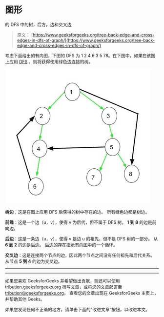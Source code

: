 # 图形

的 DFS 中的树，后方，边和交叉边

> 原文： [https://www.geeksforgeeks.org/tree-back-edge-and-cross-edges-in-dfs-of-graph/](https://www.geeksforgeeks.org/tree-back-edge-and-cross-edges-in-dfs-of-graph/)

考虑下面给出的有向图，下图的 DFS 为 1 2 4 6 3 5 78。在下图中，如果在该图上应用 [DFS](http://www.geeksforgeeks.org/depth-first-traversal-for-a-graph/) ，则将获得使用绿色边连接的树。

![](img/ccb89ebf2342ee76774615a59d17a814.png)

**树边**：这是在图上应用 DFS 后获得的树中存在的边。 所有绿色边都是树边。

**前缘**：这是一个边（u，v），使得 v 为后代，但不属于 DFS 树。 **1 到 8** 的边是前向边。

**后边**：这是一条边（u，v），使得 v 是边 u 的祖先，但不是 DFS 树的一部分。 从 **6 到 2** 的边是后边。 [后边的存在指示有向图](https://www.geeksforgeeks.org/detect-cycle-in-a-graph/)中的一个循环。

**交叉边**：这是连接两个节点的边，因此两个节点之间没有任何祖先和后代关系。 从节点 **5 到 4** 的边为交叉边。



* * *

* * *

如果您喜欢 GeeksforGeeks 并希望做出贡献，则还可以使用 [tribution.geeksforgeeks.org](https://contribute.geeksforgeeks.org/) 撰写文章，或将您的文章邮寄至 tribution@geeksforgeeks.org。 查看您的文章出现在 GeeksforGeeks 主页上，并帮助其他 Geeks。

如果您发现任何不正确的地方，请单击下面的“改进文章”按钮，以改进本文。